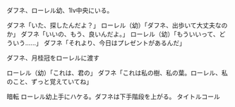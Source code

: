 ダフネ、ローレル幼、1lv中央にいる。

ダフネ「いた、探したんだよ？」
ローレル（幼）「ダフネ、出歩いて大丈夫なのか」
ダフネ「いいの、もう、良いんだよ。」
ローレル（幼）「もういいって、どういう......」
ダフネ「それより、今日はプレゼントがあるんだ」

ダフネ、月桂冠をローレルに渡す

ローレル（幼）「これは、君の」
ダフネ「これは私の樹、私の葉。ローレル、私のこと、ずっと覚えていてね」

暗転
ローレル幼上手にハケる。ダフネは下手階段を上がる。
タイトルコール